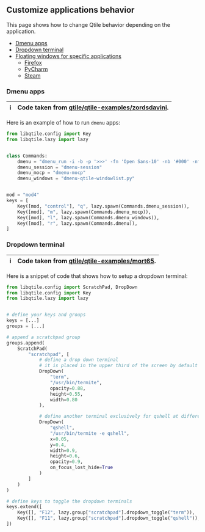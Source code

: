 ## Customize applications behavior
This page shows how to change Qtile behavior depending on the application.

- [Dmenu apps](#dmenu-apps)
- [Dropdown terminal](#dropdown-terminal)
- [Floating windows for specific applications](#floating-windows)
  - [Firefox](#firefox)
  - [PyCharm](#pycharm)
  - [Steam](#steam)


### Dmenu apps

:information_source: | Code taken from [qtile/qtile-examples/zordsdavini](https://github.com/qtile/qtile-examples/tree/master/zordsdavini).
---: | :----

Here is an example of how to run `dmenu` apps:

```python
from libqtile.config import Key
from libqtile.lazy import lazy


class Commands:
    dmenu = "dmenu_run -i -b -p '>>>' -fn 'Open Sans-10' -nb '#000' -nf '#fff' -sb '#00BF32' -sf '#fff'"
    dmenu_session = "dmenu-session"
    dmenu_mocp = "dmenu-mocp"
    dmenu_windows = "dmenu-qtile-windowlist.py"


mod = "mod4"
keys = [
    Key([mod, "control"], "q", lazy.spawn(Commands.dmenu_session)),
    Key([mod], "m", lazy.spawn(Commands.dmenu_mocp)),
    Key([mod], "l", lazy.spawn(Commands.dmenu_windows)),
    Key([mod], "r", lazy.spawn(Commands.dmenu)),
]
```

### Dropdown terminal

:information_source: | Code taken from [qtile/qtile-examples/mort65](https://github.com/qtile/qtile-examples/tree/master/mort65).
---: | :----

Here is a snippet of code that shows how to setup a dropdown terminal:

```python
from libqtile.config import ScratchPad, DropDown
from libqtile.config import Key
from libqtile.lazy import lazy


# define your keys and groups
keys = [...]
groups = [...]

# append a scratchpad group
groups.append(
    ScratchPad(
        "scratchpad", [
            # define a drop down terminal
            # it is placed in the upper third of the screen by default
            DropDown(
                "term",
                "/usr/bin/termite",
                opacity=0.88,
                height=0.55,
                width=0.80
            ),

            # define another terminal exclusively for qshell at different position
            DropDown(
                "qshell",
                "/usr/bin/termite -e qshell",
                x=0.05,
                y=0.4,
                width=0.9,
                height=0.6,
                opacity=0.9,
                on_focus_lost_hide=True
            )
        ]
    )
)

# define keys to toggle the dropdown terminals
keys.extend([
    Key([], "F12", lazy.group["scratchpad"].dropdown_toggle("term")),
    Key([], "F11", lazy.group["scratchpad"].dropdown_toggle("qshell")),
])
```

